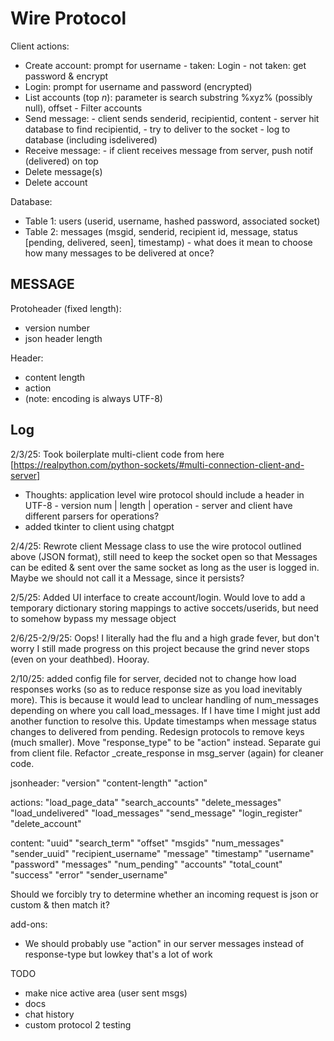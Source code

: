 # Wire Protocol

Client actions:

- Create account: prompt for username
        - taken: Login
        - not taken: get password & encrypt
- Login: prompt for username and password (encrypted)
- List accounts (top $n$): parameter is search substring %xyz% (possibly null), offset
        - Filter accounts
- Send message:
        - client sends senderid, recipientid, content
        - server hit database to find recipientid,
        - try to deliver to the socket
        - log to database (including isdelivered)
- Receive message:
        - if client receives message from server, push notif (delivered) on top
- Delete message(s)
- Delete account

Database:

- Table 1: users (userid, username, hashed password, associated socket)
- Table 2: messages (msgid, senderid, recipient id, message, status [pending, delivered, seen], timestamp)
        - what does it mean to choose how many messages to be delivered at once?

## MESSAGE

Protoheader (fixed length):

- version number
- json header length

Header:

- content length
- action
- (note: encoding is always UTF-8)

## Log

2/3/25: Took boilerplate multi-client code from here [https://realpython.com/python-sockets/#multi-connection-client-and-server]

- Thoughts: application level wire protocol should  include a header in UTF-8
        - version num | length | operation
        - server and client have different parsers for operations?
- added tkinter to client using chatgpt

2/4/25: Rewrote client Message class to use the wire protocol outlined above (JSON format), still need to keep the socket open so that Messages can be edited & sent over the same socket as long as the user is logged in. Maybe we should not call it a Message, since it persists?

2/5/25: Added UI interface to create account/login. Would love to add a temporary dictionary storing mappings to active soccets/userids, but need to somehow bypass my message object

2/6/25-2/9/25: Oops! I literally had the flu and a high grade fever, but don't worry I still made progress on this project because the grind never stops (even on your deathbed). Hooray.

2/10/25: added config file for server, decided not to change how load responses works (so as to reduce response size as you load inevitably more). This is because it would lead to unclear handling of num_messages depending on where you call load_messages. If I have time I might just add another function to resolve this. Update timestamps when message status changes to delivered from pending. Redesign protocols to remove keys (much smaller). Move "response_type" to be "action" instead. Separate gui from client file. Refactor _create_response in msg_server (again) for cleaner code.

jsonheader:
"version"
"content-length"
"action"

actions:
"load_page_data"
"search_accounts"
"delete_messages"
"load_undelivered"
"load_messages"
"send_message"
"login_register"
"delete_account"

content:
"uuid"
"search_term"
"offset"
"msgids"
"num_messages"
"sender_uuid"
"recipient_username"
"message"
"timestamp"
"username"
"password"
"messages"
"num_pending"
"accounts"
"total_count"
"success"
"error"
"sender_username"

Should we forcibly try to determine whether an incoming request is json or custom & then match it?

add-ons:

- We should probably use "action" in our server messages instead of response-type but lowkey that's a lot of work

TODO

- make nice active area (user sent msgs)
- docs
- chat history
- custom protocol 2 testing
